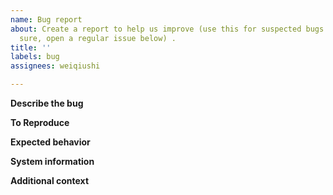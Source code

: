 ```yaml
---
name: Bug report
about: Create a report to help us improve (use this for suspected bugs only, if not
  sure, open a regular issue below) .
title: ''
labels: bug
assignees: weiqiushi

---
```


**Describe the bug**
<!-- A clear and concise description of what the bug is. -->

**To Reproduce**
<!-- Steps to reproduce the behavior: -->

**Expected behavior**
<!-- A clear and concise description of what you expected to happen. -->

**System information**
<!-- What version are you using, where did you get it (website, self-compiled, etc)? -->
<!-- What type of machine are you observing the error on (OS/CPU and disk type)? -->
<!-- GUI-related issue? What is your operating system and its version? If Linux, what is your desktop environment and graphical shell? -->

**Additional context**
<!-- Any extra information that might be useful in the debugging process. -->
